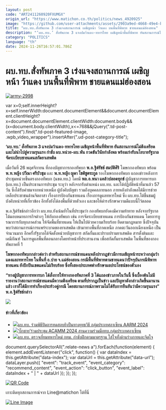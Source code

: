 ```yaml
---
layout: post
code: "ART2411260920FXUMGX"
origin_url: "https://www.matichon.co.th/politics/news_4920925"
image: "https://github.com/user-attachments/assets/2903a9ed-4668-49e4-bb62-27534eb4e129"
title: "ผบ.ทบ.สั่งทัพภาค 3 เร่งแจงสถานการณ์ เผชิญหน้า ว้าแดง บนพื้นที่พิพาท ชายแดนแม่ฮ่องสอน"
description: "‘ผบ.ทบ.’ สั่งทัพภาค 3 แจงปมว้าแดง-ทหารไทย เผชิญหน้าพื้นที่พิพาท ยันสถานการณ์ไม่ตึงเครียด และไม่นำไปสู่ความรุนแรง กำชับ ผบ.หน่วย-ผบ.พัน กวดขันวินัยกำลังพล"
category: "POLITICS"
language: "th"
date: 2024-11-26T16:57:01.786Z
---
```


# ผบ.ทบ.สั่งทัพภาค 3 เร่งแจงสถานการณ์ เผชิญหน้า ว้าแดง บนพื้นที่พิพาท ชายแดนแม่ฮ่องสอน

[![](https://www.matichon.co.th/wp-content/uploads/2024/11/army-2998.jpg "army-2998")](https://www.matichon.co.th/wp-content/uploads/2024/11/army-2998.jpg)

var x=0;self.innerHeight?x=self.innerWidth:document.documentElement&&document.documentElement.clientHeight?x=document.documentElement.clientWidth:document.body&&(x=document.body.clientWidth),x<=768&&jQuery(".td-post-content").find(".td-post-featured-image, .wpb\_video\_wrapper").insertAfter(".ud-post-category-title");

**‘ผบ.ทบ.’ สั่งทัพภาค 3 แจงปมว้าแดง-ทหารไทย เผชิญหน้าพื้นที่พิพาท ยันสถานการณ์ไม่ตึงเครียด และไม่นำไปสู่ความรุนแรง กำชับ ผบ.หน่วย-ผบ.พัน กวดขันวินัยกำลังพล พร้อมเร่งรับนโยบายรัฐบาลจัดระเบียบชายแดนสกัดยาเสพติด**

เมื่อวันที่ 26 พฤศจิกายน ที่กองบัญชาการกองทัพบก **พ.อ.ฐิต์รัชช์ สมบัติศิริ** โฆษกกองทัพบก พร้อม **พ.ท.หญิง ปวีณา ศรีบัวชุม** และ **พ.ท.หญิง ญดา โชติชูตระกูล** รองโฆษกกองทัพบก แถลงข่าวหลังการประชุมหน่วยขึ้นตรงกองทัพบก (นขต.ทบ.) โดยมี **พล.อ.พนา แคล้วปลอดทุกข์** ผู้บัญชาการทหารบก (ผบ.ทบ.) เป็นประธานการประชุม ระบุว่า หลังจากรับตำแหน่ง ผบ.ทบ. และได้ปฏิบัติหน้าที่มาแล้ว 57 วัน ซึ่งได้รับคำชมจากหน่วยเหนือ ผู้บังคับบัญชา รวมถึงบุคคลภายนอก ภายหลังกำลังพลได้มีการช่วยเหลือประชาชนด้านจิตอาสา เรื่องการป้องกันชายแดน เรื่องการดูแลทหารใหม่ ซึ่ง ผบ.ทบ.ได้ชื่นชมผู้บังคับหน่วยที่เกี่ยวข้อง อีกทั้งยังได้ลงพื้นที่ด้วยตัวเอง และขอให้ดำรงรักษาความดีแบบนี้ไว้ตลอด

พ.อ.ฐิต์รัชช์กล่าวอีกว่า ผบ.ทบ.ยังเน้นย้ำในที่ประชุมว่า กองทัพบกยังคงมีความท้าทาย หลังจากรัฐบาลได้มอบหมายภารกิจต่างๆ ให้กับกองทัพบก เช่น การจัดระเบียบชายแดน การป้องกันชายแดน โดยการบูรณาการกับทุกภาคส่วน ให้จัดพื้นที่ชายแดน ให้เป็นไปด้วยความเรียบร้อย ยึดตามกฎหมาย ซึ่งปัจจุบัน พบว่าสถานการณ์การแพร่ระบาดของยาเสพติด เข้ามาทางพื้นที่ภาคเหนือ ภาคตะวันออกเฉียงเหนือ เป็นจำนวนมาก อีกครั้งรัฐบาลได้จัดตั้งหน่วยบัญชาการ สกัดกั้นและปราบปรามยาเสพติด สารตั้งต้นและเคมีภัณฑ์ ในการดูแลพื้นที่ตอนกลางโดยทำหน้าที่ประสานงาน เพื่อสกัดกั้นยาเสพติด ในพื้นที่ของกองทัพภาคที่ 1

**โฆษกกองทัพบกกล่าวต่อว่า สำหรับสถานการณ์ชายแดนหลังปรากฏข่าวมีการเผชิญหน้าระหว่างกลุ่มว้าแดงและทหารไทย ในพื้นที่ อ.ปาย จ.แม่ฮ่องสอน กรณีพื้นที่พิพาทตามชายแดนว่าปัจจุบันกรณีพิพาทชายแดน ยังปักปันเขตแดนไม่เรียบร้อย ซึ่งทั้งสองประเทศต่างรักษาผลประโยชน์ของตัวเอง**

**“ทางผู้บัญชาการทหารบก ได้สั่งการให้ทางกองทัพภาคที่ 3 ได้แถลงข่าวภายในวันนี้ ซึ่งเบื้องต้นไม่มีรายงานว่าสถานการณ์ชายแดนมีความตึงเครียด ตามที่ปรากฏเป็นข่าว และปัญหาดังกล่าวเกิดขึ้นมานานแล้ว เราก็ได้มีการทำเรื่องประท้วงคู่กรณี โดยสถานการณ์ภาพรวมไม่ได้รับการยืนยันว่ามีความรุนแรง” พ.อ.ฐิต์รัชช์กล่าว** 

![](https://www.matichon.co.th/wp-content/uploads/2024/11/S__17817645-1-1024x768.jpg)

#### ข่าวที่เกี่ยวข้อง

*   [![](https://www.matichon.co.th/wp-content/uploads/2024/11/S__87498926_0.jpg)ผบ.ทบ. ร่วมพิธีปิดการทดสอบยิงปืนทางยุทธวิธี กลุ่มประเทศอาเซียน AARM 2024](https://www.matichon.co.th/news-monitor/news_4914747)
*   [![](https://www.matichon.co.th/wp-content/uploads/2024/11/S__87433451_0.jpg)‘บิ๊กชาย’ร่วมประชุม ACAMM 2024 สานความร่วมมือทบ.กลุ่มประเทศอาเซียน](https://www.matichon.co.th/news-monitor/news_4912266)
*   [![](https://www.matichon.co.th/wp-content/uploads/2024/11/728-109.jpg)ผบ.ทบ. ตรวจเยี่ยมทหารใหม่ กทม. กำชับฝึกตามมาตรฐาน ใส่ใจทั้งด้านร่างกายและจิตใจ](https://www.matichon.co.th/politics/news_4890967)

document.querySelectorAll(".relate-news a").forEach(function(element) { element.addEventListener("click", function() { var dataIndex = this.getAttribute("data-index"); var dataUrl = this.getAttribute("data-url"); dataLayer.push({ "event": "track\_event", "event\_category": "recommend\_content", "event\_action": "click\_button", "event\_label": dataIndex + " | " + dataUrl }); }); });

[![QR Code](https://www.matichon.co.th/wp-content/uploads/2023/07/wob1371z.jpg)](https://lin.ee/ht0nDxX)

เกาะติดทุกสถานการณ์จาก Line@matichon ได้ที่นี่

[![Line Image](https://www.matichon.co.th/wp-content/uploads/2023/07/th.png)](https://lin.ee/ht0nDxX)